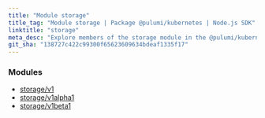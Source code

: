 ```yaml
---
title: "Module storage"
title_tag: "Module storage | Package @pulumi/kubernetes | Node.js SDK"
linktitle: "storage"
meta_desc: "Explore members of the storage module in the @pulumi/kubernetes package."
git_sha: "138727c422c99300f65623609634bdeaf1335f17"
---
```


<!-- WARNING: this page was generated by a tool. Do not edit it by hand. -->
<!-- To change it, please see https://github.com/pulumi/docs/tree/master/tools/tscdocgen. -->


<h3>Modules</h3>
<ul class="api">
    <li><a href="v1/"><span class="symbol module"></span>storage/v1</a></li>
    <li><a href="v1alpha1/"><span class="symbol module"></span>storage/v1alpha1</a></li>
    <li><a href="v1beta1/"><span class="symbol module"></span>storage/v1beta1</a></li>
</ul>









